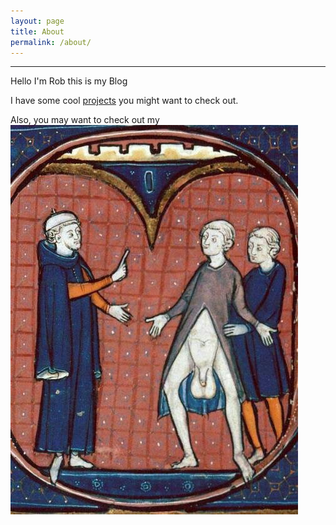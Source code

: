 ```yaml
---
layout: page
title: About
permalink: /about/
---
```

---

Hello I'm Rob this is my Blog

I have some cool [projects](/projects) you might want to check out.

Also, you may want to check out my
![balls](/images/balls.jpg)
